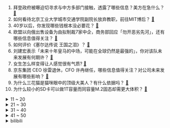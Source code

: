 1. 拜登政府被曝迫切寻求与中方多部门接触，透露了哪些信息？美方在急什么？ [:link:](https://www.zhihu.com/question/600414768)
2. 如何看待北京工业大学城市交通学院副院长放弃教职，前往MIT博后？ [:link:](https://www.zhihu.com/question/598864518)
3. 40岁以后，你发现哪些钱根本没必要花？ [:link:](https://www.zhihu.com/question/593808844)
4. 欧盟以向俄出售设备为由拟制裁7家中企，商务部回应「勿开恶劣先河」，还有哪些信息值得关注？ [:link:](https://www.zhihu.com/question/600386945)
5. 如何评价《塞尔达传说 王国之泪》？ [:link:](https://www.zhihu.com/question/600423960)
6. 刘建宏表示「未来十年皇马的中场，可能在全球仍然是最强的」，你对该队未来发展有何期许？ [:link:](https://www.zhihu.com/question/599906887)
7. 女生怎么样变得让人感觉很有气质? [:link:](https://www.zhihu.com/question/31890246)
8. 京东集团 CEO 徐雷退休，CFO 许冉继任，哪些信息值得关注？对公司未来发展有哪些影响？ [:link:](https://www.zhihu.com/question/600399836)
9. 为什么三花猫是猫咪眼中的顶级大美人？有什么依据吗？ [:link:](https://www.zhihu.com/question/587101085)
10. 为什么较小的SD卡可以做1T容量而同容量M.2固态却需更大体积？ [:link:](https://www.zhihu.com/question/590680982)
<details>
<summary>11 ~ 20</summary>

11. 2023 季中冠军赛 BLG 3:0 击败 C9 晋级胜者组，如何评价这场比赛？ [:link:](https://www.zhihu.com/question/600421745)
12. 为什么每到一家公司，干了两三年或者干久了，就有一种干不下去想辞职的感觉？ [:link:](https://www.zhihu.com/question/337080136)
13. 520 想给自己买个口红，有哪些适合在办公室用的好看又低调的色号推荐？ [:link:](https://www.zhihu.com/question/599194598)
14. 为什么《长月烬明》中天欢会为了一个不爱自己的男人而去伤害其他人？ [:link:](https://www.zhihu.com/question/595438683)
15. 王毅同美国总统国家安全事务助理沙利文举行会晤，哪些信息值得关注？ [:link:](https://www.zhihu.com/question/600465040)
16. 如何看待 T1 用时 16 分 50 秒击败 MAD 成为国际赛事时长第二短的比赛？ [:link:](https://www.zhihu.com/question/600353150)
17. 关于雨的古诗词有哪些？ [:link:](https://www.zhihu.com/question/598843595)
18. 作为运动爱好者，有哪些运动装备你会不厌其烦地推荐给其他人？ [:link:](https://www.zhihu.com/question/595581677)
19. 英语一定要学语法吗？ [:link:](https://www.zhihu.com/question/596694235)
20. 哪些食物的抗炎效果好？ [:link:](https://www.zhihu.com/question/587628148)
</details>
<details>
<summary>21 ~ 30</summary>

21. 有什么是AI取代不了的技能，可以列举一些吗？ [:link:](https://www.zhihu.com/question/591359390)
22. 理论上古代只要把四书五经背熟了就能考上状元，为什么多数人却连个秀才都考不中呢？ [:link:](https://www.zhihu.com/question/599169937)
23. 如何评价淄博的烧烤？ [:link:](https://www.zhihu.com/question/510779192)
24. 以肌耐力为主项应该怎么训练？ [:link:](https://www.zhihu.com/question/598435007)
25. 喝茶前为什么要先洗茶？ [:link:](https://www.zhihu.com/question/556496754)
26. 曼联赛季仅打进 49 球，或是英超时代第 2 少，该队本赛季进攻不利的原因是什么？ [:link:](https://www.zhihu.com/question/599906974)
27. 如何练就耐力型肌肉？ [:link:](https://www.zhihu.com/question/597242515)
28. 装修时如何分辨承重墙，承重墙在建筑结构中起到哪些作用，砸承重墙必然会导致房屋倒塌吗？ [:link:](https://www.zhihu.com/question/600333450)
29. 在不影响人类生存的情况下，应如何应用好人工智能？ [:link:](https://www.zhihu.com/question/600141690)
30. 前驱车和后驱车在不打滑的情况下是否完全一样？ [:link:](https://www.zhihu.com/question/575713326)
</details>
<details>
<summary>31 ~ 40</summary>

31. 2023 年 4 月 CPI 同比上涨 0.1%，环比下降 0.1%，如何解读？哪些信息值得关注？ [:link:](https://www.zhihu.com/question/600321470)
32. 遇到类似于「掌掴」这种程度的侵害怎么做才是「正当防卫」? [:link:](https://www.zhihu.com/question/599744762)
33. 最近大热的空气机是什么？是空调的升级版本吗？跟新风空调有什么区别？ [:link:](https://www.zhihu.com/question/599976853)
34. 腾竞高管回应十周年 FPX 没有获奖「RNG 三个季中赛冠军也没有奖」，对此你有什么想说？ [:link:](https://www.zhihu.com/question/600382501)
35. 中国县城工人「毕业于职校，教人工智能理解人类世界」，如何看待此下游产业？人工智能行业是职校生的春天吗？ [:link:](https://www.zhihu.com/question/599741943)
36. 年轻人与妈妈有哪些独特的相处之道？如今的母子/母女关系与上一代有什么不同？ [:link:](https://www.zhihu.com/question/599929515)
37. 4 月社融增量 1.22 万亿元，人民币贷款新增 7188 亿元，M2 同比增 12.4%，如何解读？ [:link:](https://www.zhihu.com/question/600381661)
38. 新风空调和普通空调有什么区别？如何选购? [:link:](https://www.zhihu.com/question/597458628)
39. 回击微软 Copilot，谷歌工作套件迎来「Duet AI」，如何评价其功能？可为办公提供哪些便利？ [:link:](https://www.zhihu.com/question/600314393)
40. 哈尔滨承重墙被砸的小区，还有修复的可能吗?修复和验收的标准有哪些？ [:link:](https://www.zhihu.com/question/600332434)
</details>
<details>
<summary>41 ~ 50</summary>

41. 《漫长的季节》中有可能是沈墨杀了王阳吗？ [:link:](https://www.zhihu.com/question/599542782)
42. 最强语言模型 PaLM2 亮相，Bard 能力跃升，它可以实现哪些功能？算是 ChatGPT 杀手吗？ [:link:](https://www.zhihu.com/question/600313536)
43. OpenAI 研究用 GPT-4 解析 GPT-2 样本，将带来哪些影响？是否会影响 AI 技术发展？ [:link:](https://www.zhihu.com/question/600308891)
44. 5 月 15 日起全面恢复口岸快捷通关，将带来哪些影响？ [:link:](https://www.zhihu.com/question/600314844)
45. 重庆姐弟坠亡案二审宣判，维持死刑判决，如何从法律角度解读？ [:link:](https://www.zhihu.com/question/600325987)
46. 谷歌 I/O 2023 大会有哪些看点？ [:link:](https://www.zhihu.com/question/600311875)
47. 阿根廷队未来谁有可能成为下一个10号？ [:link:](https://www.zhihu.com/question/599958568)
48. 如何看待王天一等级分2800，这个等级分有多厉害？ [:link:](https://www.zhihu.com/question/600340353)
49. 如果哪家公司的AI模型先产生自我意识，那么是否哪家公司就在这场AI模型的竞争中获得了胜利？ [:link:](https://www.zhihu.com/question/596628389)
50. 你在读博士期间明白的最深刻的道理是什么？ [:link:](https://www.zhihu.com/question/33336270)
</details><details>
<summary>bilibili</summary>

</details>